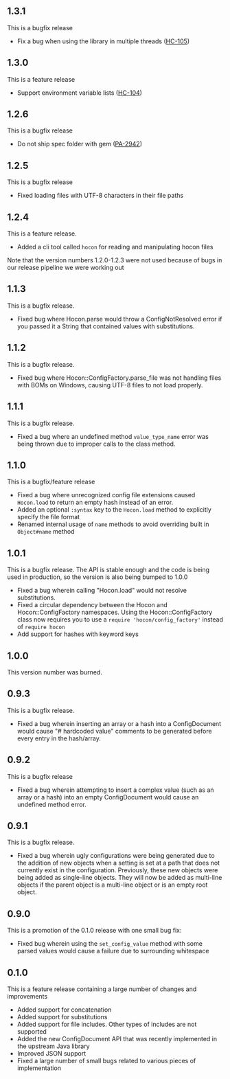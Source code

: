 ## 1.3.1
This is a bugfix release

* Fix a bug when using the library in multiple threads ([HC-105](https://tickets.puppetlabs.com/browse/HC-105))

## 1.3.0
This is a feature release

* Support environment variable lists ([HC-104](https://tickets.puppetlabs.com/browse/HC-104))

## 1.2.6
This is a bugfix release

* Do not ship spec folder with gem ([PA-2942](https://tickets.puppetlabs.com/browse/PA-2942))

## 1.2.5
This is a bugfix release

* Fixed loading files with UTF-8 characters in their file paths

## 1.2.4
This is a feature release.

* Added a cli tool called `hocon` for reading and manipulating hocon files

Note that the version numbers 1.2.0-1.2.3 were not used because of bugs in our
release pipeline we were working out

## 1.1.3
This is a bugfix release.

* Fixed bug where Hocon.parse would throw a ConfigNotResolved error if you passed it a String
  that contained values with substitutions.

## 1.1.2
This is a bugfix release.

* Fixed bug where Hocon::ConfigFactory.parse_file was not handling files with BOMs on Windows,
  causing UTF-8 files to not load properly.

## 1.1.1
This is a bugfix release.

* Fixed a bug where an undefined method `value_type_name` error was being thrown due to
  improper calls to the class method.

## 1.1.0
This is a bugfix/feature release

* Fixed a bug where unrecognized config file extensions caused `Hocon.load` to return an empty
  hash instead of an error.
* Added an optional `:syntax` key to the `Hocon.load` method to explicitly specify the file format
* Renamed internal usage of `name` methods to avoid overriding built in `Object#name` method

## 1.0.1

This is a bugfix release.
The API is stable enough and the code is being used in production, so the version is also being bumped to 1.0.0

* Fixed a bug wherein calling "Hocon.load" would not
  resolve substitutions.
* Fixed a circular dependency between the Hocon and Hocon::ConfigFactory
  namespaces. Using the Hocon::ConfigFactory class now requires you to
  use a `require 'hocon/config_factory'` instead of `require hocon`
* Add support for hashes with keyword keys

## 1.0.0

This version number was burned.

## 0.9.3

This is a bugfix release.

* Fixed a bug wherein inserting an array or a hash into a ConfigDocument would cause
  "# hardcoded value" comments to be generated before every entry in the hash/array.

## 0.9.2

This is a bugfix release

* Fixed a bug wherein attempting to insert a complex value (such as an array or a hash) into an empty
  ConfigDocument would cause an undefined method error.

## 0.9.1

This is a bugfix release.
* Fixed a bug wherein ugly configurations were being generated due to the addition of new objects when a setting
  is set at a path that does not currently exist in the configuration. Previously, these new objects were being
  added as single-line objects. They will now be added as multi-line objects if the parent object is a multi-line
  object or is an empty root object.

## 0.9.0

This is a promotion of the 0.1.0 release with one small bug fix:
* Fixed bug wherein using the `set_config_value` method with some parsed values would cause a failure due to surrounding whitespace

## 0.1.0

This is a feature release containing a large number of changes and improvements

* Added support for concatenation
* Added support for substitutions
* Added support for file includes. Other types of includes are not supported
* Added the new ConfigDocument API that was recently implemented in the upstream Java library
* Improved JSON support
* Fixed a large number of small bugs related to various pieces of implementation
